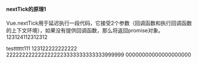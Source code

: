 #### nextTick的原理1

Vue.nextTick用于延迟执行一段代码，它接受2个参数（回调函数和执行回调函数的上下文环境），如果没有提供回调函数，那么将返回promise对象。123124112312312

testttttt111
123122222222222
2222222222222222223333333333333999999
00000000000000000000